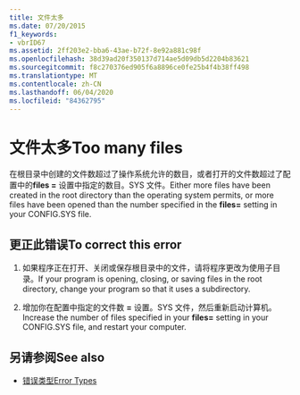 ```yaml
---
title: 文件太多
ms.date: 07/20/2015
f1_keywords:
- vbrID67
ms.assetid: 2ff203e2-bba6-43ae-b72f-8e92a881c98f
ms.openlocfilehash: 38d39ad20f350137d714ae5d09db5d2204b83621
ms.sourcegitcommit: f8c270376ed905f6a8896ce0fe25b4f4b38ff498
ms.translationtype: MT
ms.contentlocale: zh-CN
ms.lasthandoff: 06/04/2020
ms.locfileid: "84362795"
---
```

# <a name="too-many-files"></a><span data-ttu-id="7c64d-102">文件太多</span><span class="sxs-lookup"><span data-stu-id="7c64d-102">Too many files</span></span>
<span data-ttu-id="7c64d-103">在根目录中创建的文件数超过了操作系统允许的数目，或者打开的文件数超过了配置中的**files =** 设置中指定的数目。SYS 文件。</span><span class="sxs-lookup"><span data-stu-id="7c64d-103">Either more files have been created in the root directory than the operating system permits, or more files have been opened than the number specified in the **files=** setting in your CONFIG.SYS file.</span></span>  
  
## <a name="to-correct-this-error"></a><span data-ttu-id="7c64d-104">更正此错误</span><span class="sxs-lookup"><span data-stu-id="7c64d-104">To correct this error</span></span>  
  
1. <span data-ttu-id="7c64d-105">如果程序正在打开、关闭或保存根目录中的文件，请将程序更改为使用子目录。</span><span class="sxs-lookup"><span data-stu-id="7c64d-105">If your program is opening, closing, or saving files in the root directory, change your program so that it uses a subdirectory.</span></span>  
  
2. <span data-ttu-id="7c64d-106">增加你在配置中指定的文件数 **=** 设置。SYS 文件，然后重新启动计算机。</span><span class="sxs-lookup"><span data-stu-id="7c64d-106">Increase the number of files specified in your **files=** setting in your CONFIG.SYS file, and restart your computer.</span></span>  
  
## <a name="see-also"></a><span data-ttu-id="7c64d-107">另请参阅</span><span class="sxs-lookup"><span data-stu-id="7c64d-107">See also</span></span>

- [<span data-ttu-id="7c64d-108">错误类型</span><span class="sxs-lookup"><span data-stu-id="7c64d-108">Error Types</span></span>](../../programming-guide/language-features/error-types.md)

